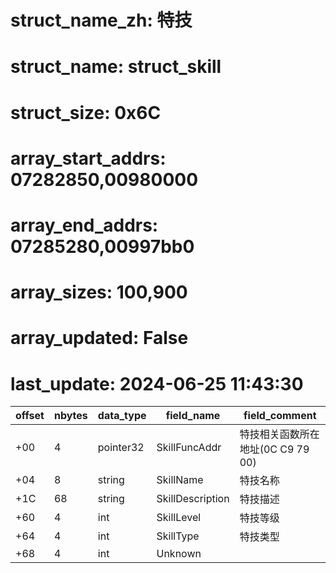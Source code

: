 # struct_name_zh: 特技
# struct_name: struct_skill
# struct_size: 0x6C
# array_start_addrs: 07282850,00980000
# array_end_addrs: 07285280,00997bb0
# array_sizes: 100,900
# array_updated: False
# last_update: 2024-06-25 11:43:30

| offset | nbytes | data_type | field_name       | field_comment                     |
| ------ | ------ | --------- | ---------------- | --------------------------------- |
| +00    | 4      | pointer32 | SkillFuncAddr    | 特技相关函数所在地址(0C C9 79 00) |
| +04    | 8      | string    | SkillName        | 特技名称                          |
| +1C    | 68     | string    | SkillDescription | 特技描述                          |
| +60    | 4      | int       | SkillLevel       | 特技等级                          |
| +64    | 4      | int       | SkillType        | 特技类型                          |
| +68    | 4      | int       | Unknown          |                                   |
